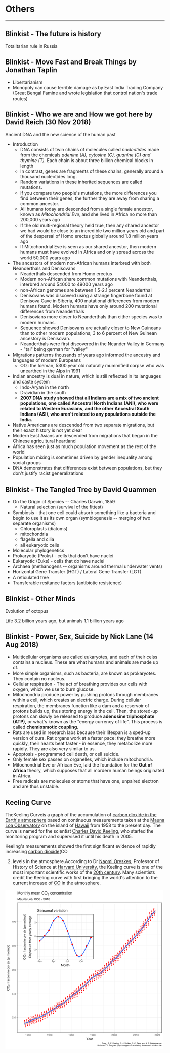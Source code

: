 # Others

---

## Blinkist - The future is history

Totalitarian rule in Russia

## Blinkist - Move Fast and Break Things by Jonathan Taplin

- Libertarianism
- Monopoly can cause terrible damage as by East India Trading Company (Great Bengal Famine and wrote legislation that control nation's trade routes)

## Blinkist - Who we are and How we got here by David Reich (30 Nov 2018)

Ancient DNA and the new science of the human past

- Introduction
  - DNA consists of twin chains of molecules called *nucleotides* made from the chemicals *adenine (A), cytosine (C), guanine (G) and thymine (T).* Each chain is about three billion chemical blocks in length
  - In contrast, genes are fragments of these chains, generally around a thousand nucleotides long.
  - Random variations in these inherited sequences are called mutations.
  - If you compare two people's mutations, the more differences you find between their genes, the further they are away from sharing a common ancestor.
  - All humans today are descended from a single female ancestor, known as *Mitochondrial Eve,* and she lived in Africa no more than 200,000 years ago
  - If the old multi-regional theory held true, then any shared ancestor we had would be close to an incredible two million years old and part of the despersal of Homo erectus globally around 1.8 million years ago
  - If Mitochondrial Eve is seen as our shared ancestor, then modern humans must have evolved in Africa and only spread across the world 50,000 years ago
- The ancestors of modern non-African humans interbred with both Neanderthals and Denisovans
  - Neaderthals descended from Homo erectus
  - Modern non-African share common mutations with Neanderthals, interbred around 54000 to 49000 years ago
  - non-African genomes are between 1.5-2.1 percent Neanderthal
  - Denisovans was discoverd using a strange fingerbone found at Denisova Cave in Siberia, 400 mutational differences from modern humans found. Modern humans have only around 200 mutational differences from Neanderthals
  - Denisovians more closer to Neanderthals than either species was to modern humans.
  - Sequence showed Denisovans are actually closer to New Guineans than to other modern populations; 3 to 6 percent of New Guinean ancestory is Denisovan.
  - Neanderthals were first discovered in the Neander Valley in Germany - "tal" being german for "valley"
- Migrations patterns thousands of years ago informed the ancestry and languages of modern Europeans
  - Otzi the Iceman, 5300 year old naturally mummified corpse who was unearthed in the Alps in 1991
- Indian ancestry is dual in nature, which is still reflected in its languages and caste system
  - Indo-Aryan in the north
  - Dravidian in the south
  - **2007 DNA study showed that all Indians are a mix of two ancient populations, one called Ancestral North Indians (ANI), who were related to Western Eurasians, and the other Ancestral South Indians (ASI), who aren't related to any populations outside the India.**
- Native Americans are descended from two separate migrations, but their exact history is not yet clear
- Modern East Asians are descended from migrations that began in the Chinese agricultural heartland
- Africa has seen just as much population movement as the rest of the world
- Population mixing is sometimes driven by gender inequality among social groups
- DNA demonstrates that differences exist between populations, but they don't justify racist generalizations

## Blinkist - The Tangled Tree by David Quammen

- On the Origin of Species -- Charles Darwin, 1859
  - Natural selection (survival of the fittest)
- Symbiosis - that one cell could absorb something like a bacteria and begin to use it as its own organ (symbiogenesis -- merging of two separate organisms)
  - Chloroplasts (diatoms)
  - mitochondria
  - flagella and cilia
  - all eukaryotic cells
- Molecular phylogenetics
- Prokaryotic (Proks) - cells that don't have nuclei
- Eukaryotic (Euks) - cells that do have nuclei
- Archaea (methanogens -- organisms around thermal underwater vents)
- Horizontal Gene Transfer (HGT) / Lateral Gene Transfer (LGT)
- A reticulated tree
- Transferable resitance factors (antibiotic resistence)

## Blinkist - Other Minds

Evolution of octopus

Life 3.2 billion years ago, but animals 1.1 billion years ago

## Blinkist - Power, Sex, Suicide by Nick Lane (14 Aug 2018)

- Multicellular organisms are called eukaryotes, and each of their celss contains a nucleus. These are what humans and animals are made up of.
- More simple organisms, such as bacteria, are known as prokaryotes. They contain no nucleus.
- Cellular respiration - The act of breathing provides our cells with oxygen, which we use to burn glucose.
- Mitochondria produce power by pushing protons through membranes within a cell, which creates an electric charge. During cellular respiration, the membranes function like a dam and a reservoir of protons builds up, thus storing energy in the cell. Then, the stored-up protons can slowly be released to produce **adenosine triphosphate (ATP),** or what's known as the "energy currency of life". This process is called **chemiosmotic coupling.**
- Rats are used in research labs because their lifespan is a sped-up version of ours. Rat organs work at a faster pace: they breathe more quickly, their hearts beat faster - in essence, they metabolize more rapidly. They are also very similar to us.
- Apoptosis - programmed cell death, or cell suicide.
- Only female sex passes on organelles, which include mitochondria.
- Mitochondrial Eve or African Eve, laid the foundation for the **Out of Africa** theory, which supposes that all mordern human beings originated in Africa.
- Free radicals are molecules or atoms that have one, unpaired electron and are thus unstable.

## Keeling Curve

TheKeeling Curveis a graph of the accumulation of [carbon dioxide in the Earth's atmosphere](https://en.wikipedia.org/wiki/Carbon_dioxide_in_Earth%27s_atmosphere) based on continuous measurements taken at the [Mauna Loa Observatory](https://en.wikipedia.org/wiki/Mauna_Loa_Observatory) on the island of [Hawaii](https://en.wikipedia.org/wiki/Hawaii) from 1958 to the present day. The curve is named for the scientist [Charles David Keeling](https://en.wikipedia.org/wiki/Charles_David_Keeling), who started the monitoring program and supervised it until his death in 2005.

Keeling's measurements showed the first significant evidence of rapidly increasing [carbon dioxide](https://en.wikipedia.org/wiki/Carbon_dioxide)(CO

2) levels in the atmosphere.According to Dr [Naomi Oreskes](https://en.wikipedia.org/wiki/Naomi_Oreskes), Professor of History of Science at [Harvard University](https://en.wikipedia.org/wiki/Harvard_University), the Keeling curve is one of the most important scientific works of the [20th century](https://en.wikipedia.org/wiki/20th_century). Many scientists credit the Keeling curve with first bringing the world's attention to the current increase of [CO](https://en.wikipedia.org/wiki/Carbon_dioxide) in the atmosphere.

![image](media/Others-image1.png)
